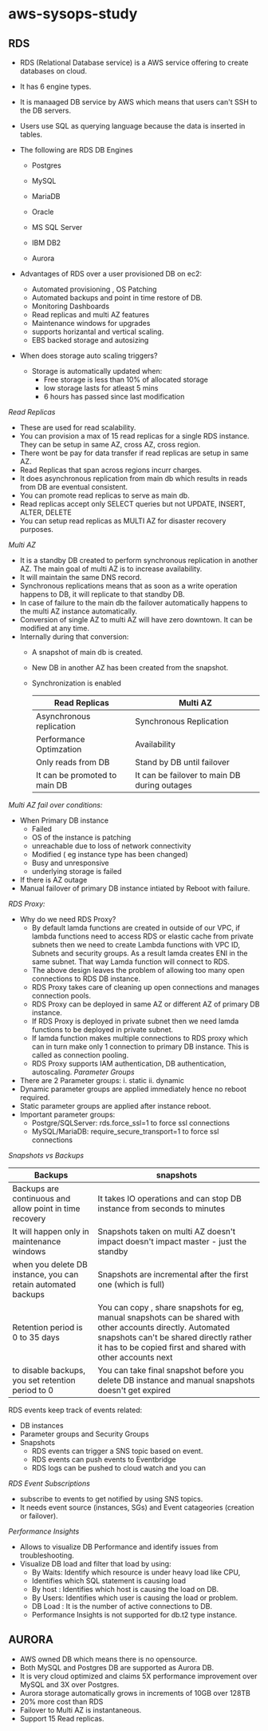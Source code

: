 # aws-sysops-study

## RDS
- RDS (Relational Database service) is a AWS service offering to create databases on cloud.

- It has 6 engine types.  

- It is manaaged DB service by AWS which means that users can't SSH to the DB servers.

- Users use SQL as querying language because the data is inserted in tables.

- The following are RDS DB Engines

  - Postgres

  - MySQL

  - MariaDB

  - Oracle

  - MS SQL Server

  - IBM DB2

  - Aurora

- Advantages of RDS over a user provisioned DB on ec2:
  - Automated provisioning , OS Patching
  - Automated backups and point in time restore of DB.
  - Monitoring Dashboards
  - Read replicas and multi AZ features
  - Maintenance windows for upgrades
  - supports horizantal and vertical scaling.
  - EBS backed storage and autosizing
- When does storage auto scaling triggers?
  - Storage is automatically updated when:
    - Free storage is less than 10% of allocated storage
    - low storage lasts for atleast 5 mins
    - 6 hours has passed since last modification
 
*Read Replicas*
- These are used for read scalability.
- You can  provision  a max of 15 read replicas for a  single RDS instance. They can be setup in same AZ, cross AZ, cross region.
- There wont be pay for data transfer if read replicas are setup in same AZ.
- Read Replicas that span across regions incurr charges.
- It does asynchronous replication from main db which results in reads from DB are eventual consistent.
- You can promote read replicas to serve as main db.
- Read replicas  accept only SELECT queries but not UPDATE, INSERT, ALTER, DELETE
- You can setup read replicas as MULTI AZ for disaster recovery purposes.

*Multi AZ*
- It is a standby DB created to perform synchronous replication in another AZ. The main goal of multi AZ is to increase availability.
- It will maintain the same DNS record.
- Synchronous replications means that as soon as a write operation happens to DB, it will replicate to that standby DB.
- In case of failure to the main  db the failover automatically happens to the multi AZ instance automatically.
- Conversion of single AZ to multi AZ will have zero downtown. It can be modified at any time.
- Internally during that conversion:
  - A snapshot of main db is created.
  - New DB in another AZ has been created from the snapshot.
  - Synchronization is enabled

    | Read Replicas | Multi AZ |
    |---------------| ---------|
    | Asynchronous replication | Synchronous Replication|
    | Performance Optimzation| Availability |
    | Only reads from DB | Stand by DB until failover|
    | It can be promoted to main DB | It can be failover to main DB during outages|

*Multi AZ fail over conditions:*
- When Primary DB instance
  - Failed
  - OS of the instance is patching
  - unreachable due to loss of network connectivity
  - Modified ( eg instance type has been changed)
  - Busy and unresponsive
  - underlying storage is failed
- If there is AZ outage
- Manual failover of primary DB instance intiated by Reboot with failure.

*RDS Proxy:*
- Why do we need RDS Proxy?
  - By default lamda functions are created in outside of our VPC, if lambda functions need to access RDS or elastic cache from private subnets then we need to create Lambda functions with VPC ID, Subnets and security groups. As a result lamda creates ENI in the same subnet. That way Lamda function will connect to RDS.
  - The above design leaves the problem of allowing too many open connections to RDS DB instance.
  - RDS Proxy takes care of cleaning up open connections and manages connection pools.
  - RDS Proxy can be deployed in same AZ or different AZ of primary DB instance.
  - If RDS Proxy is deployed in private subnet then we need lamda functions to be deployed in private subnet.
  - If lamda function makes multiple connections to RDS proxy which can in turn make only 1 connection to primary DB instance. This is called as connection pooling.
  - RDS Proxy supports IAM authentication, DB authentication, autoscaling.
*Parameter Groups*
- There are 2 Parameter groups: i. static ii. dynamic
- Dynamic parameter groups are applied immediately hence no reboot required.
- Static parameter groups are applied after instance reboot.
- Important parameter groups:
  - Postgre/SQLServer: rds.force_ssl=1 to force ssl connections
  - MySQL/MariaDB: require_secure_transport=1 to force ssl connections
    
*Snapshots vs Backups*

| Backups | snapshots |
|---------|-----------|
| Backups are continuous and allow point in time recovery | It takes IO operations and can stop DB instance from seconds to minutes |
| It will happen only in maintenance windows | Snapshots taken on multi AZ doesn't impact doesn't impact master - just the standby |
| when you delete DB instance, you can retain automated backups | Snapshots are incremental after the first one (which is full)|
| Retention period is 0 to 35 days| You can copy , share snapshots for eg, manual snapshots can be shared with other accounts directly. Automated snapshots can't be shared directly rather it has to be copied first and shared with other accounts next |
| to disable backups, you set retention period to 0| You can take final snapshot before you delete DB instance and manual snapshots doesn't get expired |

RDS events keep track of events related:
- DB instances
- Parameter groups and Security Groups
- Snapshots
  - RDS events can trigger a SNS topic based on event.
  - RDS events can push events to Eventbridge
  - RDS logs can be pushed to cloud watch and you can 
  
*RDS Event Subscriptions*
- subscribe to events to get notified by using SNS topics.
- It needs event source (instances, SGs) and Event catageories (creation or failover).

*Performance Insights*
- Allows to visualize DB Performance and identify issues from troubleshooting.
- Visualize DB load and filter that load by using:
  - By  Waits: Identify which resource is under heavy load like CPU,
  - Identifies which SQL statement is causing load
  - By host : Identifies which host is causing the load on DB.
  - By Users: Identifies which user is causing the load or problem.
  - DB Load : It is the number of active connections to DB.
  - Performance Insights is not supported for db.t2 type instance.
 
## AURORA
- AWS owned DB which means there is no opensource.
- Both MySQL and Postgres DB are supported as Aurora DB.
- It is very cloud optimized and claims 5X performance improvement over MySQL and 3X over Postgres.
- Aurora storage automatically grows in increments of 10GB over 128TB
- 20% more cost than RDS
- Failover to Multi AZ is instantaneous.
- Support 15 Read replicas.

